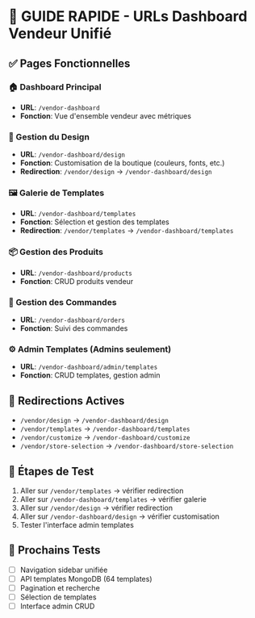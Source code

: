 # 🎯 GUIDE RAPIDE - URLs Dashboard Vendeur Unifié

## ✅ Pages Fonctionnelles

### 🏠 Dashboard Principal
- **URL**: `/vendor-dashboard`
- **Fonction**: Vue d'ensemble vendeur avec métriques

### 🎨 Gestion du Design
- **URL**: `/vendor-dashboard/design`
- **Fonction**: Customisation de la boutique (couleurs, fonts, etc.)
- **Redirection**: `/vendor/design` → `/vendor-dashboard/design`

### 🖼️ Galerie de Templates  
- **URL**: `/vendor-dashboard/templates`
- **Fonction**: Sélection et gestion des templates
- **Redirection**: `/vendor/templates` → `/vendor-dashboard/templates`

### 📦 Gestion des Produits
- **URL**: `/vendor-dashboard/products`
- **Fonction**: CRUD produits vendeur

### 🛒 Gestion des Commandes
- **URL**: `/vendor-dashboard/orders`
- **Fonction**: Suivi des commandes

### ⚙️ Admin Templates (Admins seulement)
- **URL**: `/vendor-dashboard/admin/templates`
- **Fonction**: CRUD templates, gestion admin

## 🔄 Redirections Actives
- `/vendor/design` → `/vendor-dashboard/design`
- `/vendor/templates` → `/vendor-dashboard/templates`
- `/vendor/customize` → `/vendor-dashboard/customize`
- `/vendor/store-selection` → `/vendor-dashboard/store-selection`

## 🎯 Étapes de Test
1. Aller sur `/vendor/templates` → vérifier redirection
2. Aller sur `/vendor-dashboard/templates` → vérifier galerie
3. Aller sur `/vendor/design` → vérifier redirection  
4. Aller sur `/vendor-dashboard/design` → vérifier customisation
5. Tester l'interface admin templates

## 🚀 Prochains Tests
- [ ] Navigation sidebar unifiée
- [ ] API templates MongoDB (64 templates)
- [ ] Pagination et recherche
- [ ] Sélection de templates
- [ ] Interface admin CRUD
